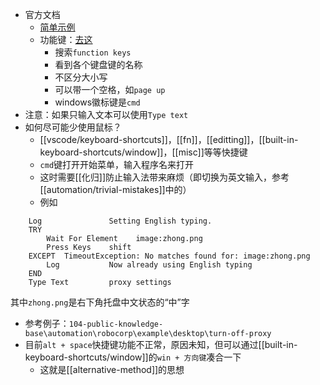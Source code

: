 - 官方文档
  - [简单示例](https://robocorp.com/docs/libraries/rpa-framework/rpa-desktop/keywords#press-keys)
  - 功能键：[去这](https://robocorp.com/docs/libraries/rpa-framework/rpa-desktop)
    - 搜索`function keys`
    - 看到各个键盘键的名称
    - 不区分大小写
    - 可以带一个空格，如`page up`
    - windows徽标键是`cmd`
- 注意：如果只输入文本可以使用`Type text`
- 如何尽可能少使用鼠标？
  - [[vscode/keyboard-shortcuts]]，[[fn]]，[[editting]]，[[built-in-keyboard-shortcuts/window]]，[[misc]]等等快捷键
  - `cmd`键打开开始菜单，输入程序名来打开
  - 这时需要[[化归]]防止输入法带来麻烦（即切换为英文输入，参考[[automation/trivial-mistakes]]中的）
  - 例如
```robotframework
    Log               Setting English typing.
    TRY
        Wait For Element    image:zhong.png
        Press Keys    shift
    EXCEPT  TimeoutException: No matches found for: image:zhong.png
        Log           Now already using English typing
    END
    Type Text         proxy settings
```
其中`zhong.png`是右下角托盘中文状态的“中”字
- 参考例子：`104-public-knowledge-base\automation\robocorp\example\desktop\turn-off-proxy`
- 目前`alt + space`快捷键功能不正常，原因未知，但可以通过[[built-in-keyboard-shortcuts/window]]的`win + 方向键`凑合一下
  - 这就是[[alternative-method]]的思想
